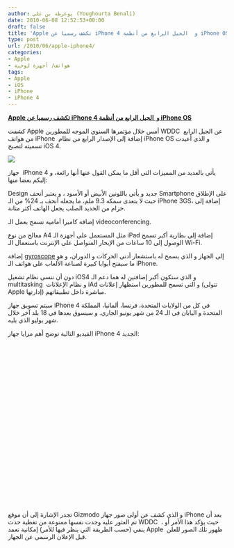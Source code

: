 ```yaml
---
author: يوغرطة بن علي (Youghourta Benali)
date: 2010-06-08 12:52:53+00:00
draft: false
title: 'Apple تكشف رسميا عن iPhone 4 و  الجيل الرابع من أنظمة iPhone OS  '
type: post
url: /2010/06/apple-iphone4/
categories:
- Apple
- هواتف/ أجهزة لوحية
tags:
- Apple
- iOS
- iPhone
- iPhone 4
---
```


**[Apple تكشف رسميا عن iPhone 4 و  الجيل الرابع من أنظمة iPhone OS](http://www.it-scoop.com/2010/06/apple-iphone4)**




كشفت Apple أمس خلال مؤتمرها السنوي الموجه للمطورين WDDC  عن الجيل الرابع من هواتف iPhone  إضافة إلى الإصدار الرابع من نظام iPhone OS و الذي أعيدت تسميته لتصبح iOS 4.




[![](http://www.it-scoop.com/wp-content/uploads/2010/06/iPhone4.jpg)
](http://www.it-scoop.com/wp-content/uploads/2010/06/iPhone4.jpg)




جهاز  iPhone 4 يأتي بالعديد من المميزات التي أقل ما يمكن القول عنها أنها رائعة، و إليكم بعضا منها:


Design جديد و يأتي باللونين الأبيض أو الأسود ، و يعتبر أنحف Smartphone على الإطلاق حيث لا يتعدى سمكه 9.3 ملم، ما يجعله أنحف بـ 24% من الـ iPhone 3GS، إضافة إلى حزام من الحديد الصلب يجعل الهاتف أكثر متانة.

إضافة كاميرا أمامية تسمح بعمل الـ videoconferencing.

معالج من نوع A4 مثل المستعمل على أجهزة الـ iPad إضافة إلى بطارية أكبر تسمح الوصول إلى 10 ساعات من الإبحار المتواصل على الإنترنت باستعمال الـ Wi-Fi.

إضافة [gyroscope](http://en.wikipedia.org/wiki/Gyroscope) إلى الجهاز و الذي يسمح له باستشعار أدنى الحركات و الدوران، و هو ما سيفتح أبوابا كبيرة لصناعة الألعاب على هواتف الـ iPhone.

دون أن ننسى نظام تشغيل iOS4 و الذي ستكون أكبر إضافتين له هما دعم الـ multitasking  و نظام الإعلانات iAd و التي تسمح للمطورين استظهار إعلانات (تتولى Apple إدارتها) مباشرة داخل تطبيقاتهم.

سيتم تسويق جهاز iPhone 4 في كل من الولايات المتحدة، فرنسا، ألمانيا، المملكة المتحدة و اليابان في الـ 24 من شهر يونيو الجاري. و سيسوق بعدها في 18 بلد آخر خلال شهر يوليو الذي يليه.

الفيديو التالية توضح أهم مزايا جهاز iPhone 4 الجديد:
<object classid="clsid:d27cdb6e-ae6d-11cf-96b8-444553540000" width="640" codebase="http://download.macromedia.com/pub/shockwave/cabs/flash/swflash.cab#version=6,0,40,0" height="385"><embed src="http://www.youtube.com/v/RVIxXBKesvg&hl=fr_FR&fs=1&" allowscriptaccess="always" height="385" width="640" allowfullscreen="true" type="application/x-shockwave-flash"></embed></object>

تجدر الإشارة إلى أن موقع Gizmodo و الذي كشف عن أولى صور جهاز iPhone بعد أن تم العثور عليه وجدت نفسها ممنوعة من تغطية حدث WDDC  ، حيث يؤكد هذا الأمر أو ينفي (حسب الطريقة التي ينظر فيها للأمر) إمكانية تعمد Apple  ظهور تلك الصور للعلن قبل الإعلان الرسمي عن الجهاز.
